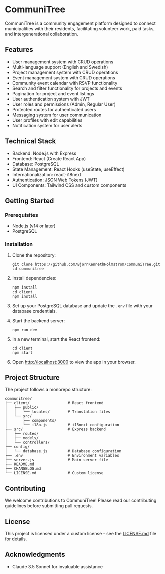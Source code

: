 # CommuniTree

CommuniTree is a community engagement platform designed to connect municipalities with their residents, facilitating volunteer work, paid tasks, and intergenerational collaboration.

## Features

- User management system with CRUD operations
- Multi-language support (English and Swedish)
- Project management system with CRUD operations
- Event management system with CRUD operations
- Community event calendar with RSVP functionality
- Search and filter functionality for projects and events
- Pagination for project and event listings
- User authentication system with JWT
- User roles and permissions (Admin, Regular User)
- Protected routes for authenticated users
- Messaging system for user communication
- User profiles with edit capabilities
- Notification system for user alerts

## Technical Stack

- Backend: Node.js with Express
- Frontend: React (Create React App)
- Database: PostgreSQL
- State Management: React Hooks (useState, useEffect)
- Internationalization: react-i18next
- Authentication: JSON Web Tokens (JWT)
- UI Components: Tailwind CSS and custom components

## Getting Started

### Prerequisites

- Node.js (v14 or later)
- PostgreSQL

### Installation

1. Clone the repository:
   ```
   git clone https://github.com/BjornKennethHolmstrom/CommuniTree.git
   cd communitree
   ```

2. Install dependencies:
   ```
   npm install
   cd client
   npm install
   ```

3. Set up your PostgreSQL database and update the `.env` file with your database credentials.

4. Start the backend server:
   ```
   npm run dev
   ```

5. In a new terminal, start the React frontend:
   ```
   cd client
   npm start
   ```

6. Open [http://localhost:3000](http://localhost:3000) to view the app in your browser.

## Project Structure

The project follows a monorepo structure:

```
communitree/
├── client/                 # React frontend
│   ├── public/
│   │   └── locales/        # Translation files
│   └── src/
│       ├── components/
│       └── i18n.js         # i18next configuration
├── src/                    # Express backend
│   ├── routes/
│   ├── models/
│   └── controllers/
├── config/
│   └── database.js         # Database configuration
├── .env                    # Environment variables
├── server.js               # Main server file
├── README.md
├── CHANGELOG.md
└── LICENSE.md              # Custom license
```

## Contributing

We welcome contributions to CommuniTree! Please read our contributing guidelines before submitting pull requests.

## License

This project is licensed under a custom license - see the [LICENSE.md](LICENSE.md) file for details.

## Acknowledgments

- Claude 3.5 Sonnet for invaluable assistance
